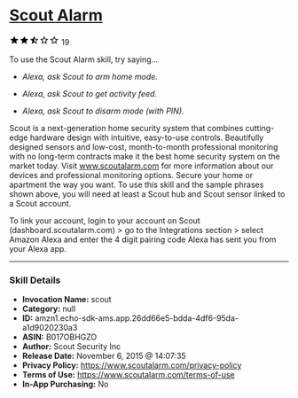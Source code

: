 # [Scout Alarm](http://alexa.amazon.com/#skills/amzn1.echo-sdk-ams.app.26dd66e5-bdda-4df6-95da-a1d9020230a3)
![2.9 stars](../../images/ic_star_black_18dp_1x.png)![2.9 stars](../../images/ic_star_black_18dp_1x.png)![2.9 stars](../../images/ic_star_half_black_18dp_1x.png)![2.9 stars](../../images/ic_star_border_black_18dp_1x.png)![2.9 stars](../../images/ic_star_border_black_18dp_1x.png) 19

To use the Scout Alarm skill, try saying...

* *Alexa, ask Scout to arm home mode.*

* *Alexa, ask Scout to get activity feed.*

* *Alexa, ask Scout to disarm mode (with PIN).*

Scout is a next-generation home security system that combines cutting-edge hardware design with intuitive, easy-to-use controls. Beautifully designed sensors and low-cost, month-to-month professional monitoring with no long-term contracts make it the best home security system on the market today. Visit www.scoutalarm.com for more information about our devices and professional monitoring options. Secure your home or apartment the way you want. To use this skill and the sample phrases shown above, you will need at least a Scout hub and Scout sensor linked to a Scout account.


To link your account, login to your account on Scout (dashboard.scoutalarm.com) > go to the Integrations section > select Amazon Alexa and enter the 4 digit pairing code Alexa has sent you from your Alexa app.

***

### Skill Details

* **Invocation Name:** scout
* **Category:** null
* **ID:** amzn1.echo-sdk-ams.app.26dd66e5-bdda-4df6-95da-a1d9020230a3
* **ASIN:** B017OBHGZO
* **Author:** Scout Security Inc
* **Release Date:** November 6, 2015 @ 14:07:35
* **Privacy Policy:** https://www.scoutalarm.com/privacy-policy
* **Terms of Use:** https://www.scoutalarm.com/terms-of-use
* **In-App Purchasing:** No
